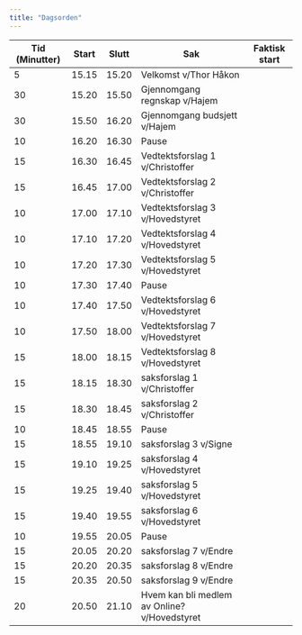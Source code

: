 ```yaml
---
title: "Dagsorden"
---
```


|  Tid (Minutter) | Start   | Slutt   | Sak   | Faktisk start   |
|---|---|---|---|---|
| 5 | 15.15  |  15.20  | Velkomst v/Thor Håkon |   |
| 30  | 15.20  | 15.50  | Gjennomgang regnskap v/Hajem  |   |
| 30  | 15.50  | 16.20  | Gjennomgang budsjett  v/Hajem |   |
| 10  | 16.20  | 16.30  | Pause  |   |
| 15  | 16.30  | 16.45  | Vedtektsforslag 1 v/Christoffer  |   |
| 15  | 16.45  | 17.00  | Vedtektsforslag 2 v/Christoffer  |   |
| 10  | 17.00  | 17.10  | Vedtektsforslag 3 v/Hovedstyret  |   |
| 10  | 17.10  | 17.20  | Vedtektsforslag 4 v/Hovedstyret  |   |
| 10  | 17.20  | 17.30  | Vedtektsforslag 5 v/Hovedstyret  |   |
| 10  | 17.30  | 17.40  | Pause  |   |
| 10  | 17.40  | 17.50  | Vedtektsforslag 6 v/Hovedstyret  |   |
| 10  | 17.50  | 18.00  | Vedtektsforslag 7 v/Hovedstyret  |   |
| 15  | 18.00  | 18.15  | Vedtektsforslag 8 v/Hovedstyret  |   |
| 15  | 18.15  | 18.30  | saksforslag 1 v/Christoffer  |   |
| 15  | 18.30  | 18.45  | saksforslag 2 v/Christoffer  |   |
| 10  | 18.45  | 18.55  | Pause  |   |
| 15  | 18.55  | 19.10  | saksforslag 3 v/Signe  |   |
| 15  | 19.10  | 19.25  | saksforslag 4 v/Hovedstyret  |   |
| 15  | 19.25  | 19.40  | saksforslag 5 v/Hovedstyret  |   |
| 15  | 19.40  | 19.55  | saksforslag 6 v/Hovedstyret  |   |
| 10  | 19.55  | 20.05  | Pause  |   |
| 15  | 20.05  | 20.20 | saksforslag 7 v/Endre  |   |
| 15  | 20.20  | 20.35  | saksforslag 8 v/Endre  |   |
| 15  | 20.35  | 20.50  | saksforslag 9 v/Endre  |   |
| 20  | 20.50  | 21.10  | Hvem kan bli medlem av Online? v/Hovedstyret  |   |